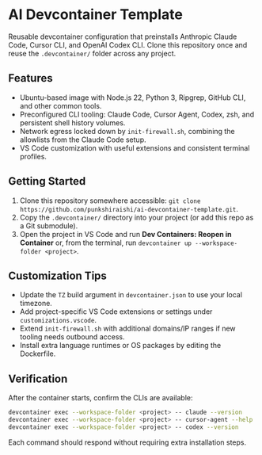 # AI Devcontainer Template

Reusable devcontainer configuration that preinstalls Anthropic Claude Code, Cursor CLI, and OpenAI Codex CLI. Clone this repository once and reuse the `.devcontainer/` folder across any project.

## Features
- Ubuntu-based image with Node.js 22, Python 3, Ripgrep, GitHub CLI, and other common tools.
- Preconfigured CLI tooling: Claude Code, Cursor Agent, Codex, zsh, and persistent shell history volumes.
- Network egress locked down by `init-firewall.sh`, combining the allowlists from the Claude Code setup.
- VS Code customization with useful extensions and consistent terminal profiles.

## Getting Started
1. Clone this repository somewhere accessible: `git clone https://github.com/punkshiraishi/ai-devcontainer-template.git`.
2. Copy the `.devcontainer/` directory into your project (or add this repo as a Git submodule).
3. Open the project in VS Code and run **Dev Containers: Reopen in Container** or, from the terminal, run `devcontainer up --workspace-folder <project>`.

## Customization Tips
- Update the `TZ` build argument in `devcontainer.json` to use your local timezone.
- Add project-specific VS Code extensions or settings under `customizations.vscode`.
- Extend `init-firewall.sh` with additional domains/IP ranges if new tooling needs outbound access.
- Install extra language runtimes or OS packages by editing the Dockerfile.

## Verification
After the container starts, confirm the CLIs are available:

```bash
devcontainer exec --workspace-folder <project> -- claude --version
devcontainer exec --workspace-folder <project> -- cursor-agent --help | head -n 1
devcontainer exec --workspace-folder <project> -- codex --version
```

Each command should respond without requiring extra installation steps.
